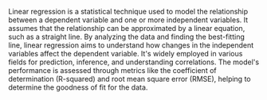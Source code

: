 Linear regression is a statistical technique used to model the relationship between a dependent variable and one or more independent variables. It assumes that the relationship can be approximated by a linear equation, such as a straight line. By analyzing the data and finding the best-fitting line, linear regression aims to understand how changes in the independent variables affect the dependent variable. It's widely employed in various fields for prediction, inference, and understanding correlations. The model's performance is assessed through metrics like the coefficient of determination (R-squared) and root mean square error (RMSE), helping to determine the goodness of fit for the data.
